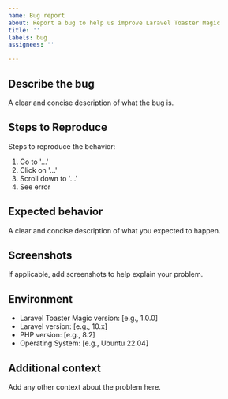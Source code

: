 ```yaml
---
name: Bug report
about: Report a bug to help us improve Laravel Toaster Magic
title: ''
labels: bug
assignees: ''

---
```


## Describe the bug
A clear and concise description of what the bug is.

## Steps to Reproduce
Steps to reproduce the behavior:
1. Go to '...'
2. Click on '...'
3. Scroll down to '...'
4. See error

## Expected behavior
A clear and concise description of what you expected to happen.

## Screenshots
If applicable, add screenshots to help explain your problem.

## Environment
- Laravel Toaster Magic version: [e.g., 1.0.0]
- Laravel version: [e.g., 10.x]
- PHP version: [e.g., 8.2]
- Operating System: [e.g., Ubuntu 22.04]

## Additional context
Add any other context about the problem here.

